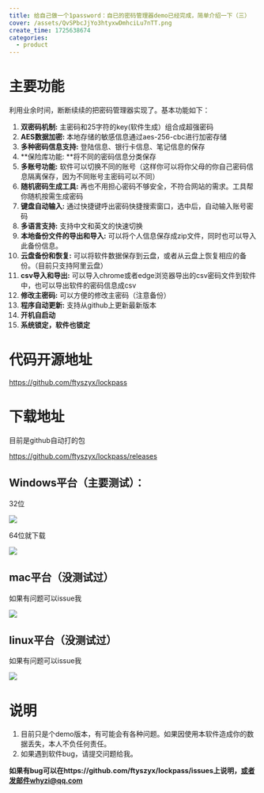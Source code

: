 ```yaml
---
title: 给自己做一个1password：自已的密码管理器demo已经完成，简单介绍一下（三）
cover: /assets/QvSPbcJjYo3htyxwDmhciLu7nTT.png
create_time: 1725638674
categories:
  - product
---
```



# 主要功能

利用业余时间，断断续续的把密码管理器实现了。基本功能如下：

1. **双密码机制:** 主密码和25字符的key(软件生成）组合成超强密码
2. **AES数据加密:** 本地存储的敏感信息通过aes-256-cbc进行加密存储
3. **多种密码信息支持:** 登陆信息、银行卡信息、笔记信息的保存
4. **保险库功能: **将不同的密码信息分类保存
5. **多账号功能:** 软件可以切换不同的账号（这样你可以将你父母的你自己密码信息隔离保存，因为不同账号主密码可以不同）
6. **随机密码生成工具:** 再也不用担心密码不够安全，不符合网站的需求。工具帮你随机按需生成密码
7. **键盘自动输入:** 通过快捷键呼出密码快捷搜索窗口，选中后，自动输入账号密码
8. **多语言支持:**  支持中文和英文的快速切换
9. **本地备份文件的导出和导入:**   可以将个人信息保存成zip文件，同时也可以导入此备份信息。
10. **云盘备份和恢复:**  可以将软件数据保存到云盘，或者从云盘上恢复相应的备份。（目前只支持阿里云盘）
11. **csv导入和导出:** 可以导入chrome或者edge浏览器导出的csv密码文件到软件中，也可以导出软件的密码信息成csv
12. **修改主密码:** 可以方便的修改主密码（注意备份）
13. **程序自动更新:** 支持从github上更新最新版本
14. **开机自启动**
15. **系统锁定，软件也锁定**

# 代码开源地址

https://github.com/ftyszyx/lockpass

# 下载地址

目前是github自动打的包

https://github.com/ftyszyx/lockpass/releases

## Windows平台（主要测试）：

32位

<img src="/assets/EorObdgCQoC5VWxu3RJcBrCGnzd.png" src-width="381" class="markdown-img m-auto" src-height="38" align="center"/>

 64位就下载

<img src="/assets/XxWObtM2goQcQBxVfmdcBHh6nLc.png" src-width="324" class="markdown-img m-auto" src-height="31" align="center"/>

## mac平台（没测试过）

如果有问题可以issue我

<img src="/assets/DgLTbzwxloA6k3x63bycaCnHnth.png" src-width="698" class="markdown-img m-auto" src-height="159" align="center"/>

## linux平台（没测试过）

如果有问题可以issue我

<img src="/assets/IFU0bIxuQoJqcuxJz9HcJHyrnng.png" src-width="583" class="markdown-img m-auto" src-height="84" align="center"/>

# 说明

1. 目前只是个demo版本，有可能会有各种问题。如果因使用本软件造成你的数据丢失，本人不负任何责任。
2. 如果遇到软件bug，请提交问题给我。

**如果有bug可以在https://github.com/ftyszyx/lockpass/issues上说明，或者发邮件whyzi@qq.com**

